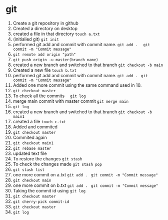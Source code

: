 # git

1. Create a git repository in github
2. Created a directory on desktop
3. created a file in that directory
 `touch a.txt`
4. (initialied git)
 `git init`
5. performed git add and commit with commit name. 
 `git add . `
 ` git commit -m "Commit message"`
6. `git remote add origin "path"`
7. `git push origin -u master(branch name)`
8. created a new branch and switched to that branch 
`git checkout -b main`
9. Created a new file
`touch b.txt`
10. performed git add and commit with commit name. 
 `git add . `
 `git commit -m "Commit message"`
11. Added one more commit using the same command used in 10.
12. `git checkout master`
13. To check all the commits
`  git log`
14. merge main commit with master commit
`git merge main`
15. `git log`
16. created a new branch and switched to that branch 
`git checkout -b main1`
17. created a file
`touch c.txt`
18. Added and commited 
18. `git checkout master`
19. Commited again
20. `git checkout main1`
21. `git rebase master`
22. updated text file
23. To restore the changes `git stash`
24. To check the changes made  ` git stash pop `
25. `git stash list`
26. one more commit on a.txt
 `git add . `
 `git commit -m "Commit message"`
 27. `git checkout main`
 28. one more commit on b.txt
  `git add . `
 `git commit -m "Commit message"`
 29. Taking the commit id using `git log`
 30. `git checkout master`
 31. `git cherry-pick commit-id`
 32. `git checkout master`
 33. `git log`



